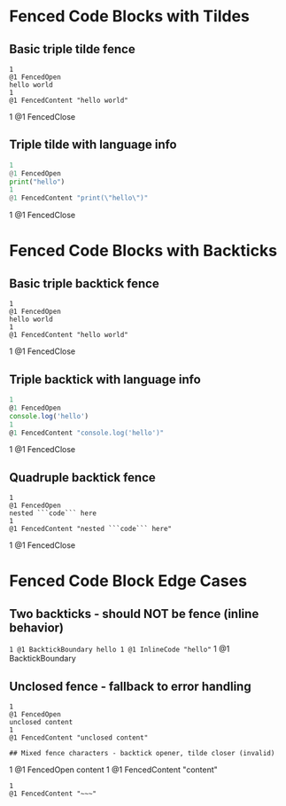 # Fenced Code Blocks with Tildes

## Basic triple tilde fence

~~~
1
@1 FencedOpen
hello world
1
@1 FencedContent "hello world"
~~~
1
@1 FencedClose

## Triple tilde with language info

~~~python
1
@1 FencedOpen
print("hello")
1
@1 FencedContent "print(\"hello\")"
~~~
1
@1 FencedClose

# Fenced Code Blocks with Backticks

## Basic triple backtick fence

```
1
@1 FencedOpen
hello world
1
@1 FencedContent "hello world"
```
1
@1 FencedClose

## Triple backtick with language info

```js
1
@1 FencedOpen
console.log('hello')
1
@1 FencedContent "console.log('hello')"
```
1
@1 FencedClose

## Quadruple backtick fence

````
1
@1 FencedOpen
nested ```code``` here
1
@1 FencedContent "nested ```code``` here"
````
1
@1 FencedClose



# Fenced Code Block Edge Cases

## Two backticks - should NOT be fence (inline behavior)

``
1
@1 BacktickBoundary
hello
1
@1 InlineCode "hello"
``
1
@1 BacktickBoundary

## Unclosed fence - fallback to error handling

```
1
@1 FencedOpen
unclosed content
1
@1 FencedContent "unclosed content"

## Mixed fence characters - backtick opener, tilde closer (invalid)

```
1
@1 FencedOpen
content
1
@1 FencedContent "content"
~~~
1
@1 FencedContent "~~~"